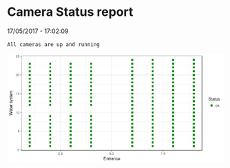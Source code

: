 Camera Status report
================
17/05/2017 - 17:02:09

    All cameras are up and running

![](camreport_files/figure-markdown_github/unnamed-chunk-2-1.png)

